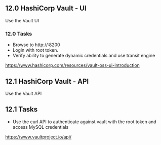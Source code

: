 ## 12.0 HashiCorp Vault - UI
Use the Vault UI

### 12.0 Tasks
* Browse to http://<vault public ip>:8200
* Login with root token.
* Verify ability to generate dynamic credentials and use transit engine

https://www.hashicorp.com/resources/vault-oss-ui-introduction

## 12.1 HashiCorp Vault - API
Use the Vault API

## 12.1 Tasks
* Use the curl API to authenticate against vault with the root token and access MySQL credentials

https://www.vaultproject.io/api/

